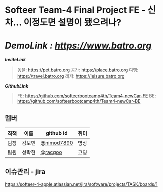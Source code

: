 
  
# Softeer Team-4 Final Project FE - 신차... 이정도면 설명이 됐으려나?

***DemoLink : https://www.batro.org***  
=
***InviteLink***
> 동물:  https://pet.batro.org
> 공간:  https://place.batro.org
> 여행:  https://travel.batro.org
>  레저:  https://leisure.batro.org





***GithubLink***

> FE: https://github.com/softeerbootcamp4th/Team4-newCar-FE
> BE: https://github.com/softeerbootcamp4th/Team4-newCar-BE

 

## 멤버

  | 직책 | 이름 | github id  | 취미 |
|--|--|--|--|
| 팀장 | 김보민 |  [@nimod7890](https://github.com/nimod7890)| 명상 | 
| 팀원 | 성락현 | [@racgoo](https://github.com/racgoo) | 코딩 |

  
  
  

## 이슈관리 - jira


https://softeer-4-apple.atlassian.net/jira/software/projects/TASK/boards/1

